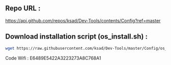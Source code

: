## Repo URL :
https://api.github.com/repos/ksad/Dev-Tools/contents/Config?ref=master

## Download installation script (os_install.sh) : 
```bash
wget https://raw.githubusercontent.com/ksad/Dev-Tools/master/Config/os_install.sh
```

Code Wifi : E6489E5422A3223273A8C768A1
